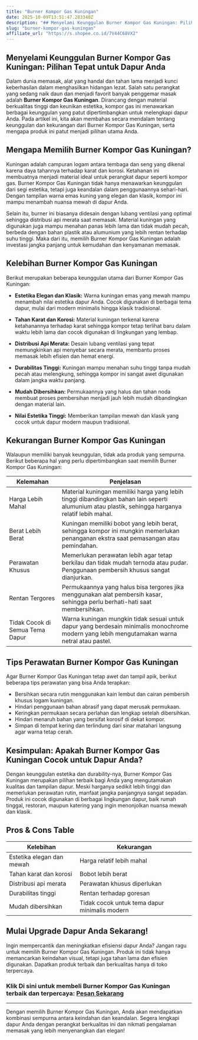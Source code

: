```yaml
---
title: "Burner Kompor Gas Kuningan"
date: 2025-10-09T13:51:47.283340Z
description: "## Menyelami Keunggulan Burner Kompor Gas Kuningan: Pilihan Tepat untuk Dapur Anda..."
slug: "burner-kompor-gas-kuningan"
affiliate_url: "https://s.shopee.co.id/7V44C68VX2"
---
```

## Menyelami Keunggulan Burner Kompor Gas Kuningan: Pilihan Tepat untuk Dapur Anda

Dalam dunia memasak, alat yang handal dan tahan lama menjadi kunci keberhasilan dalam menghasilkan hidangan lezat. Salah satu perangkat yang sedang naik daun dan menjadi favorit banyak penggemar masak adalah **Burner Kompor Gas Kuningan**. Dirancang dengan material berkualitas tinggi dan keunikan estetika, kompor gas ini menawarkan berbagai keunggulan yang patut dipertimbangkan untuk melengkapi dapur Anda. Pada artikel ini, kita akan membahas secara mendalam tentang keunggulan dan kekurangan dari Burner Kompor Gas Kuningan, serta mengapa produk ini patut menjadi pilihan utama Anda.

## Mengapa Memilih Burner Kompor Gas Kuningan?

Kuningan adalah campuran logam antara tembaga dan seng yang dikenal karena daya tahannya terhadap karat dan korosi. Ketahanan ini membuatnya menjadi material ideal untuk perangkat dapur seperti kompor gas. Burner Kompor Gas Kuningan tidak hanya menawarkan keunggulan dari segi estetika, tetapi juga keandalan dalam penggunaannya sehari-hari. Dengan tampilan warna emas kuning yang elegan dan klasik, kompor ini mampu menambah nuansa mewah di dapur Anda.

Selain itu, burner ini biasanya didesain dengan lubang ventilasi yang optimal sehingga distribusi api merata saat memasak. Material kuningan yang digunakan juga mampu menahan panas lebih lama dan tidak mudah pecah, berbeda dengan bahan plastik atau alumunium yang lebih rentan terhadap suhu tinggi. Maka dari itu, memilih Burner Kompor Gas Kuningan adalah investasi jangka panjang untuk kemudahan dan kenyamanan memasak.

## Kelebihan Burner Kompor Gas Kuningan

Berikut merupakan beberapa keunggulan utama dari Burner Kompor Gas Kuningan:

- **Estetika Elegan dan Klasik:** Warna kuningan emas yang mewah mampu menambah nilai estetika dapur Anda. Cocok digunakan di berbagai tema dapur, mulai dari modern minimalis hingga klasik tradisional.

- **Tahan Karat dan Korosi:** Material kuningan terkenal karena ketahanannya terhadap karat sehingga kompor tetap terlihat baru dalam waktu lebih lama dan cocok digunakan di lingkungan yang lembap.

- **Distribusi Api Merata:** Desain lubang ventilasi yang tepat memungkinkan api menyebar secara merata, membantu proses memasak lebih efisien dan hemat energi.

- **Durabilitas Tinggi:** Kuningan mampu menahan suhu tinggi tanpa mudah pecah atau melengkung, sehingga kompor ini sangat awet digunakan dalam jangka waktu panjang.

- **Mudah Dibersihkan:** Permukaannya yang halus dan tahan noda membuat proses pembersihan menjadi jauh lebih mudah dibandingkan dengan material lain.

- **Nilai Estetika Tinggi:** Memberikan tampilan mewah dan klasik yang cocok untuk dapur modern maupun tradisional.

## Kekurangan Burner Kompor Gas Kuningan

Walaupun memiliki banyak keunggulan, tidak ada produk yang sempurna. Berikut beberapa hal yang perlu dipertimbangkan saat memilih Burner Kompor Gas Kuningan:

| Kelemahan | Penjelasan |
|------------|------------|
| Harga Lebih Mahal | Material kuningan memiliki harga yang lebih tinggi dibandingkan bahan lain seperti alumunium atau plastik, sehingga harganya relatif lebih mahal. |
| Berat Lebih Berat | Kuningan memiliki bobot yang lebih berat, sehingga kompor ini mungkin memerlukan penanganan ekstra saat pemasangan atau pemindahan. |
| Perawatan Khusus | Memerlukan perawatan lebih agar tetap berkilau dan tidak mudah ternoda atau pudar. Penggunaan pembersih khusus sangat dianjurkan. |
| Rentan Tergores | Permukaannya yang halus bisa tergores jika menggunakan alat pembersih kasar, sehingga perlu berhati-hati saat membersihkan. |
| Tidak Cocok di Semua Tema Dapur | Warna kuningan mungkin tidak sesuai untuk dapur yang berdesain minimalis monochrome modern yang lebih mengutamakan warna netral atau pastel. |

## Tips Perawatan Burner Kompor Gas Kuningan

Agar Burner Kompor Gas Kuningan tetap awet dan tampil apik, berikut beberapa tips perawatan yang bisa Anda terapkan:

- Bersihkan secara rutin menggunakan kain lembut dan cairan pembersih khusus logam kuningan.
- Hindari penggunaan bahan abrasif yang dapat merusak permukaan.
- Keringkan permukaan secara perlahan dan lengkap setelah dibersihkan.
- Hindari menaruh bahan yang bersifat korosif di dekat kompor.
- Simpan di tempat kering dan terlindung dari sinar matahari langsung agar warna tetap cerah.

## Kesimpulan: Apakah Burner Kompor Gas Kuningan Cocok untuk Dapur Anda?

Dengan keunggulan estetika dan durability-nya, Burner Kompor Gas Kuningan merupakan pilihan terbaik bagi Anda yang mengutamakan kualitas dan tampilan dapur. Meski harganya sedikit lebih tinggi dan memerlukan perawatan rutin, manfaat jangka panjangnya sangat sepadan. Produk ini cocok digunakan di berbagai lingkungan dapur, baik rumah tinggal, restoran, maupun katering yang ingin menonjolkan nuansa mewah dan klasik.

## Pros & Cons Table

| Kelebihan | Kekurangan |
|------------------------------|------------------------------|
| Estetika elegan dan mewah   | Harga relatif lebih mahal |
| Tahan karat dan korosi     | Bobot lebih berat        |
| Distribusi api merata     | Perawatan khusus diperlukan       |
| Durabilitas tinggi        | Rentan terhadap goresan  |
| Mudah dibersihkan        | Tidak cocok untuk tema dapur minimalis modern |

## Mulai Upgrade Dapur Anda Sekarang!

Ingin mempercantik dan meningkatkan efisiensi dapur Anda? Jangan ragu untuk memilih Burner Kompor Gas Kuningan. Produk ini tidak hanya memancarkan keindahan visual, tetapi juga tahan lama dan efisien digunakan. Dapatkan produk terbaik dan berkualitas hanya di toko terpercaya.

### Klik Di sini untuk membeli Burner Kompor Gas Kuningan terbaik dan terpercaya: [Pesan Sekarang](https://s.shopee.co.id/7V44C68VX2)

---

Dengan memilih Burner Kompor Gas Kuningan, Anda akan mendapatkan kombinasi sempurna antara keindahan dan keandalan. Segera lengkapi dapur Anda dengan perangkat berkualitas ini dan nikmati pengalaman memasak yang lebih menyenangkan dan elegan!